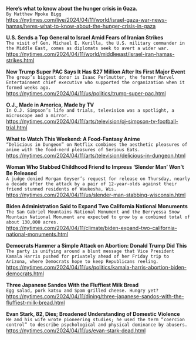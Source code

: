 **Here’s what to know about the hunger crisis in Gaza.**\
`By Matthew Mpoke Bigg`\
https://nytimes.com/live/2024/04/11/world/israel-gaza-war-news-hamas/heres-what-to-know-about-the-hunger-crisis-in-gaza

**U.S. Sends a Top General to Israel Amid Fears of Iranian Strikes**\
`The visit of Gen. Michael E. Kurilla, the U.S. military commander in the Middle East, comes as diplomats seek to avert a wider war.`\
https://nytimes.com/2024/04/11/world/middleeast/israel-iran-hamas-strikes.html

**New Trump Super PAC Says It Has $27 Million After Its First Major Event**\
`The group’s biggest donor is Isaac Perlmutter, the former Marvel Entertainment chief executive who supported the organization when it formed weeks ago.`\
https://nytimes.com/2024/04/11/us/politics/trump-super-pac.html

**O.J., Made in America, Made by TV**\
`In O.J. Simpson’s life and trials, television was a spotlight, a microscope and a mirror.`\
https://nytimes.com/2024/04/11/arts/television/oj-simpson-tv-football-trial.html

**What to Watch This Weekend: A Food-Fantasy Anime**\
`“Delicious in Dungeon” on Netflix combines the aesthetic pleasures of anime with the food-nerd pleasures of Serious Eats.`\
https://nytimes.com/2024/04/11/arts/television/delicious-in-dungeon.html

**Woman Who Stabbed Childhood Friend to Impress ‘Slender Man’ Won’t Be Released**\
`A judge denied Morgan Geyser’s request for release on Thursday, nearly a decade after the attack by a pair of 12-year-olds against their friend stunned residents of Waukesha, Wis.`\
https://nytimes.com/2024/04/11/us/slender-man-stabbing-wisconsin.html

**Biden Administration Said to Expand Two California National Monuments**\
`The San Gabriel Mountains National Monument and the Berryessa Snow Mountain National Monument are expected to grow by a combined total of about 130,000 acres.`\
https://nytimes.com/2024/04/11/climate/biden-expand-two-california-national-monuments.html

**Democrats Hammer a Simple Attack on Abortion: Donald Trump Did This**\
`The party is unifying around a blunt message that Vice President Kamala Harris pushed for privately ahead of her Friday trip to Arizona, where Democrats hope to keep Republicans reeling.`\
https://nytimes.com/2024/04/11/us/politics/kamala-harris-abortion-biden-democrats.html

**Three Japanese Sandos With the Fluffiest Milk Bread**\
`Egg salad, pork katsu and Spam grilled cheese. Hungry yet?`\
https://nytimes.com/2024/04/11/dining/three-japanese-sandos-with-the-fluffiest-milk-bread.html

**Evan Stark, 82, Dies; Broadened Understanding of Domestic Violence**\
`He and his wife wrote pioneering studies; he used the term “coercion control” to describe psychological and physical dominance by abusers.`\
https://nytimes.com/2024/04/11/us/evan-stark-dead.html

